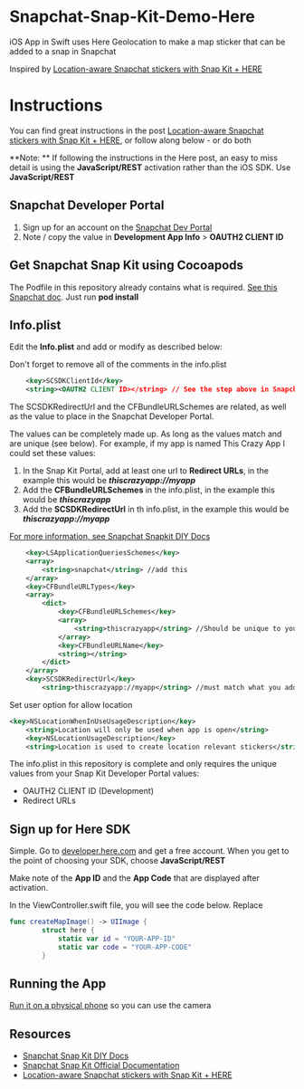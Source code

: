 # Snapchat-Snap-Kit-Demo-Here
iOS App in Swift uses Here Geolocation to make a map sticker that can be added to a snap in Snapchat

Inspired by [Location-aware Snapchat stickers with Snap Kit + HERE](https://developer.here.com/blog/here-maps-snap-kit)

# Instructions

You can find great instructions in the post [Location-aware Snapchat stickers with Snap Kit + HERE](https://developer.here.com/blog/here-maps-snap-kit), or follow along below - or do both

**Note: ** If following the instructions in the Here post, an easy to miss detail is using the **JavaScript/REST** activation rather than the iOS SDK.  Use **JavaScript/REST**

## Snapchat Developer Portal

1. Sign up for an account on the [Snapchat Dev Portal](https://kit.snapchat.com/)
2. Note / copy the value in **Development App Info** > **OAUTH2 CLIENT ID**

## Get Snapchat Snap Kit using Cocoapods

The Podfile in this repository already contains what is required. [See this Snapchat doc](https://docs.snapchat.com/docs/downloads/).  Just run **pod install**

## Info.plist

Edit the **Info.plist** and add or modify as described below:

Don't forget to remove all of the comments in the info.plist

```xml
    <key>SCSDKClientId</key>
    <string><OAUTH2 CLIENT ID></string> // See the step above in Snapchat Developer Protal
```

The SCSDKRedirectUrl and the CFBundleURLSchemes are related, as well as the value to place in the Snapchat Developer Portal.

The values can be completely made up. As long as the values match and are unique (see below). For example, if my app is named This Crazy App I could set these values:
1.  In the Snap Kit Portal, add at least one url to **Redirect URLs**, in the example this would be **_thiscrazyapp://myapp_**
2. Add the **CFBundleURLSchemes** in the info.plist, in the example this would be **_thiscrazyapp_**
3. Add the **SCSDKRedirectUrl** in th info.plist, in the example this would be **_thiscrazyapp://myapp_**

[For more information, see Snapchat Snapkit DIY Docs](https://github.com/bbookman/Snapchat-Snap-Kit-DIY-Docs/wiki/Login-Kit)

```xml
    <key>LSApplicationQueriesSchemes</key>
    <array>
        <string>snapchat</string> //add this
    </array>
    <key>CFBundleURLTypes</key>
    <array>
        <dict>
            <key>CFBundleURLSchemes</key>
            <array>
                <string>thiscrazyapp</string> //Should be unique to your app
            </array>
            <key>CFBundleURLName</key>
            <string></string>
        </dict>
    </array>
    <key>SCSDKRedirectUrl</key>
        <string>thiscrazyapp://myapp</string> //must match what you add in snapchat dev portal
```
Set user option for allow location
```xml
<key>NSLocationWhenInUseUsageDescription</key>
    <string>Location will only be used when app is open</string>
    <key>NSLocationUsageDescription</key>
    <string>Location is used to create location relevant stickers</string>
```

The info.plist in this repository is complete and only requires the unique values from your Snap Kit Developer Portal values:

* OAUTH2 CLIENT ID (Development)
* Redirect URLs

## Sign up for Here SDK
Simple.  Go to [developer.here.com](https://developer.here.com/) and get a free account.  When you get to the point of choosing your SDK, choose **JavaScript/REST**

Make note of the **App ID** and the **App Code** that are displayed after activation.

In the ViewController.swift file, you will see the code below.  Replace

```swift
func createMapImage() -> UIImage {
        struct here {
            static var id = "YOUR-APP-ID"
            static var code = "YOUR-APP-CODE"
        }
```

## Running the App

[Run it on a physical phone](https://www.utest.com/articles/how-to-install-ios-apps-via-xcode-on-a-mac) so you can use the camera

## Resources
* [Snapchat Snap Kit DIY Docs](https://github.com/bbookman/Snapchat-Snapkit-DIY-Docs)
* [Snapchat Snap Kit Official Documentation](https://docs.snapchat.com/docs/)
* [Location-aware Snapchat stickers with Snap Kit + HERE](https://developer.here.com/blog/here-maps-snap-kit)
